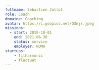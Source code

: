 ```yaml
---
fullname: Sebastien Jallot
role: Coach
domaine: Coaching
avatar: https://i.goopics.net/O3njr.jpeg
missions:
  - start: 2018-10-01
    end: 2021-06-30
    status: service
    employer: NUMA
startups:
    - filharmonic
    - fluctuat
---
```

